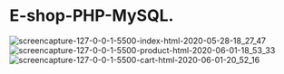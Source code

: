 # E-shop-PHP-MySQL.



![screencapture-127-0-0-1-5500-index-html-2020-05-28-18_27_47](https://user-images.githubusercontent.com/46541402/83578864-26f5f580-a50e-11ea-9af2-17f8417e4383.png)
![screencapture-127-0-0-1-5500-product-html-2020-06-01-18_53_33](https://user-images.githubusercontent.com/46541402/83578889-3117f400-a50e-11ea-9585-51cfdc99a38e.png)
![screencapture-127-0-0-1-5500-cart-html-2020-06-01-20_52_16](https://user-images.githubusercontent.com/46541402/83578895-3412e480-a50e-11ea-918c-6cfc94c6eff6.png)
